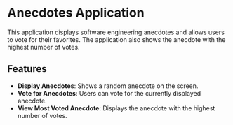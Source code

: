 # Anecdotes Application

This application displays software engineering anecdotes and allows users to vote for their favorites. The application also shows the anecdote with the highest number of votes.

## Features

- **Display Anecdotes**: Shows a random anecdote on the screen.
- **Vote for Anecdotes**: Users can vote for the currently displayed anecdote.
- **View Most Voted Anecdote**: Displays the anecdote with the highest number of votes.
